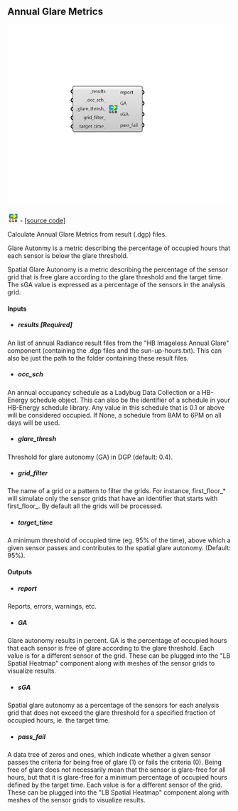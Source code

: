## Annual Glare Metrics

![](../../images/components/Annual_Glare_Metrics.png)

![](../../images/icons/Annual_Glare_Metrics.png) - [[source code]](https://github.com/ladybug-tools/honeybee-grasshopper-radiance/blob/master/honeybee_grasshopper_radiance/src//HB%20Annual%20Glare%20Metrics.py)


Calculate Annual Glare Metrics from result (.dgp) files. 

Glare Autonmy is a metric describing the percentage of occupied hours that each sensor is below the glare threshold. 

Spatial Glare Autonomy is a metric describing the percentage of the sensor grid that is free glare according to the glare threshold and the target time. The sGA value is expressed as a percentage of the sensors in the analysis grid. 



#### Inputs
* ##### results [Required]
An list of annual Radiance result files from the "HB Imageless Annual Glare" component (containing the .dgp files and the sun-up-hours.txt). This can also be just the path to the folder containing these result files. 
* ##### occ_sch 
An annual occupancy schedule as a Ladybug Data Collection or a HB-Energy schedule object. This can also be the identifier of a schedule in your HB-Energy schedule library. Any value in this schedule that is 0.1 or above will be considered occupied. If None, a schedule from 8AM to 6PM on all days will be used. 
* ##### glare_thresh 
Threshold for glare autonomy (GA) in DGP (default: 0.4). 
* ##### grid_filter 
The name of a grid or a pattern to filter the grids. For instance, first_floor_* will simulate only the sensor grids that have an identifier that starts with first_floor_. By default all the grids will be processed. 
* ##### target_time 
A minimum threshold of occupied time (eg. 95% of the time), above which a given sensor passes and contributes to the spatial glare autonomy. (Default: 95%). 

#### Outputs
* ##### report
Reports, errors, warnings, etc. 
* ##### GA
Glare autonomy results in percent. GA is the percentage of occupied hours that each sensor is free of glare according to the glare threshold. Each value is for a different sensor of the grid. These can be plugged into the "LB Spatial Heatmap" component along with meshes of the sensor grids to visualize results. 
* ##### sGA
Spatial glare autonomy as a percentage of the sensors for each analysis grid that does not exceed the glare threshold for a specified fraction of occupied hours, ie. the target time. 
* ##### pass_fail
A data tree of zeros and ones, which indicate whether a given sensor passes the criteria for being free of glare (1) or fails the criteria (0). Being free of glare does not necessarily mean that the sensor is glare-free for all hours, but that it is glare-free for a minimum percentage of occupied hours defined by the target time. Each value is for a different sensor of the grid. These can be plugged into the "LB Spatial Heatmap" component along with meshes of the sensor grids to visualize results. 